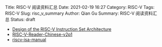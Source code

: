 Title: RISC-V 阅读资料汇总
Date: 2021-02-19 16:27
Category: RISC-V
Tags: RISC-V
Slug: risc_v_summary
Author: Qian Gu
Summary: RISC-V 阅读资料汇总
Status: draft


+ [Design of the RISC-V Instruction Set Architecture][why]
+ [RISC-V-Reader-Chinese-v2p1][how]
+ [riscv-isa-manual][spec]

[why]:https://www2.eecs.berkeley.edu/Pubs/TechRpts/2016/EECS-2016-1.pdf

[how]: http://riscvbook.com/chinese/RISC-V-Reader-Chinese-v2p1.pdf

[spec]: https://github.com/riscv/riscv-isa-manual